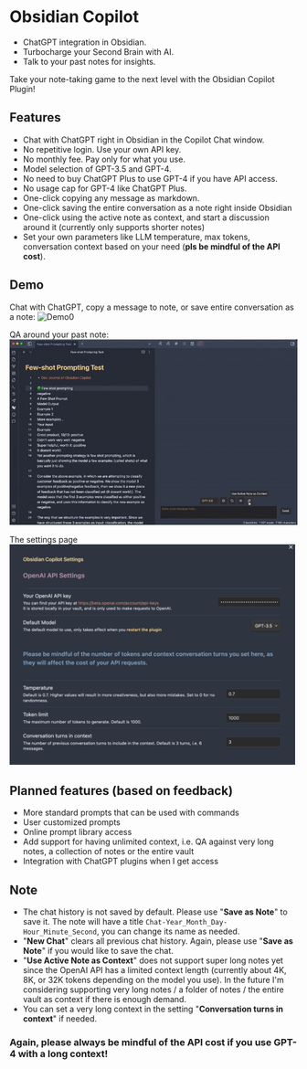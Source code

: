# Obsidian Copilot
- ChatGPT integration in Obsidian.
- Turbocharge your Second Brain with AI.
- Talk to your past notes for insights.

Take your note-taking game to the next level with the Obsidian Copilot Plugin!

## Features
- Chat with ChatGPT right in Obsidian in the Copilot Chat window.
- No repetitive login. Use your own API key.
- No monthly fee. Pay only for what you use.
- Model selection of GPT-3.5 and GPT-4.
- No need to buy ChatGPT Plus to use GPT-4 if you have API access.
- No usage cap for GPT-4 like ChatGPT Plus.
- One-click copying any message as markdown.
- One-click saving the entire conversation as a note right inside Obsidian
- One-click using the active note as context, and start a discussion around it (currently only supports shorter notes)
- Set your own parameters like LLM temperature, max tokens, conversation context based on your need (**pls be mindful of the API cost**).

## Demo
Chat with ChatGPT, copy a message to note, or save entire conversation as a note:
![Demo0](./images/demo0.gif)

QA around your past note:
![Demo1](./images/demo1.gif)

The settings page
<img src="./images/settings-page.png" alt="Settings" width="500">

## Planned features (based on feedback)
- More standard prompts that can be used with commands
- User customized prompts
- Online prompt library access
- Add support for having unlimited context, i.e. QA against very long notes, a collection of notes or the entire vault
- Integration with ChatGPT plugins when I get access

## Note
- The chat history is not saved by default. Please use "**Save as Note**" to save it. The note will have a title `Chat-Year_Month_Day-Hour_Minute_Second`, you can change its name as needed.
- "**New Chat**" clears all previous chat history. Again, please use "**Save as Note**" if you would like to save the chat.
- "**Use Active Note as Context**" does not support super long notes yet since the OpenAI API has a limited context length (currently about 4K, 8K, or 32K tokens depending on the model you use). In the future I'm considering supporting very long notes / a folder of notes / the entire vault as context if there is enough demand.
- You can set a very long context in the setting "**Conversation turns in context**" if needed.

### Again, please always be mindful of the API cost if you use GPT-4 with a long context!
